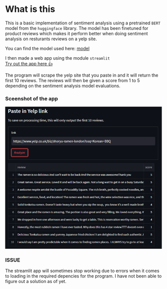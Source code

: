 # What is this
This is a basic implementation of sentiment analysis using a pretrained `BERT`  model from the `huggingface`  library. 
The model has been finetuned for product reviews which makes it perform better when doing sentiment analysis on resturants reviews on a yelp site.  

You can find the model used here: [model](https://huggingface.co/nlptown/bert-base-multilingual-uncased-sentiment)

I then made a web app using the module `streamlit`  
[Try out the app here :+1: ](https://elpatatone-sentiment-analysis-bert-app-mzoj3t.streamlitapp.com)  

The program will scrape the yelp site that you paste in and it will return the first 10 reviews. The reviews will then be given a score
from 1 to 5 depending on the sentiment analysis model evaluations.

### Sceenshot of the app
![](sademo.png)

### ISSUE
The streamlit app will sometimes stop working due to errors when it comes to loading in the required depencies for the program. I have not been
able to figure out a solution as of yet.
